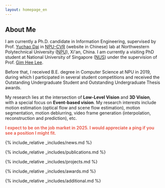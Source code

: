 ```yaml
---
layout: homepage_en
---
```


## About Me

I am currently a Ph.D. candidate in Information Engineering, supervised by Prof. [Yuchao Dai](https://scholar.google.com/citations?user=fddAbqsAAAAJ&view_op=list_works&sortby=pubdate) in [NPU-CVR](http://npu-cvr.cn/) (website in Chinese) lab at Northwestern Polytechnical University ([NPU](http://en.nwpu.edu.cn/)), Xi'an, China.
I am currently a visiting PhD student at National University of Singapore ([NUS](https://www.nus.edu.sg/)) under the supervision of Prof. [Gim Hee Lee](https://www.comp.nus.edu.sg/~leegh/). 

Before that, I received B.E. degree in Computer Science at NPU in 2019, during which I participated in several student competitions and received the Outstanding Undergraduate Student and Outstanding Undergraduate Thesis awards. 

My research lies at the intersection of **Low-Level Vision** and **3D Vision**, with a special focus on **Event-based vision**. My research interests include motion estimation (optical flow and scene flow estimation), motion segmentation, motion deblurring, video frame generation (interpolation, reconstruction and prediction), etc. 


<strong style="color:#e74d3c; font-weight:600">I expect to be on the job market in 2025. I would appreciate a ping if you see a position I might fit. </strong>

{% include_relative _includes/news.md %}

{% include_relative _includes/publications.md %}

{% include_relative _includes/projects.md %}

{% include_relative _includes/awards.md %}

{% include_relative _includes/additional.md %}

<!-- 
## Contact
**Address:** [xxx](https://www.google.com/maps/place/xxx)
<br>
**Office Location:** xxx &nbsp;&nbsp;&nbsp;&nbsp;&nbsp;&nbsp; **Phone:** xx xxx 
-->
